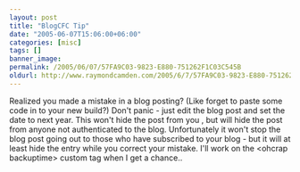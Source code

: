 ```yaml
---
layout: post
title: "BlogCFC Tip"
date: "2005-06-07T15:06:00+06:00"
categories: [misc]
tags: []
banner_image: 
permalink: /2005/06/07/57FA9C03-9823-E880-751262F1C03C545B
oldurl: http://www.raymondcamden.com/2005/6/7/57FA9C03-9823-E880-751262F1C03C545B
---
```


Realized you made a mistake in a blog posting? (Like forget to paste some code in to your new build?) Don't panic - just edit the blog post and set the date to next year. This won't hide the post from you , but will hide the post from anyone not authenticated to the blog. Unfortunately it won't stop the blog post going out to those who have subscribed to your blog - but it will at least hide the entry while you correct your mistake. I'll work on the &lt;ohcrap backuptime&gt; custom tag when I get a chance..
